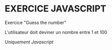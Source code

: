 # EXERCICE JAVASCRIPT

Exercice "Guess the number"

L'utilisateur doit deviner un nombre entre 1 et 100

*Uniquement Javascript*

